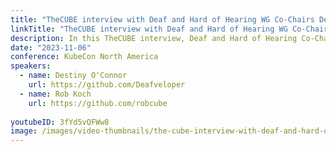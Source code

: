 ```yaml
---
title: "TheCUBE interview with Deaf and Hard of Hearing WG Co-Chairs Destiny O’Connor and Rob Koch "
linkTitle: "TheCUBE interview with Deaf and Hard of Hearing WG Co-Chairs Destiny O’Connor and Rob Koch "
description: In this TheCUBE interview, Deaf and Hard of Hearing Co-Chairs discuss  how the working group got started, what they aim to achieve, and why the community needs initiatives like this.
date: "2023-11-06"
conference: KubeCon North America
speakers:
  - name: Destiny O'Connor
    url: https://github.com/Deafveloper
  - name: Rob Koch
    url: https://github.com/robcube
    
youtubeID: 3fYd5vQFWw8
image: /images/video-thumbnails/the-cube-interview-with-deaf-and-hard-of-hearing-wg-co-chairs.png
---
```

